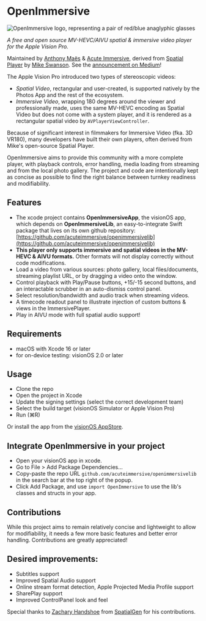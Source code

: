# OpenImmersive
![OpenImmersive logo, representing a pair of red/blue anaglyphic glasses](OpenImmersiveApp/Media/openimmersive-logo.png)

_A free and open source MV-HEVC/AIVU spatial & immersive video player for the Apple Vision Pro._

Maintained by [Anthony Maës](https://www.linkedin.com/in/portemantho/) & [Acute Immersive](https://acuteimmersive.com/), derived from [Spatial Player](https://github.com/mikeswanson/SpatialPlayer/) by [Mike Swanson](https://blog.mikeswanson.com/). See the [announcement on Medium](https://medium.com/@portemantho/openimmersive-the-free-and-open-source-immersive-video-player-a37f69556d16)!

The Apple Vision Pro introduced two types of stereoscopic videos: 
- *Spatial Video*, rectangular and user-created, is supported natively by the Photos App and the rest of the ecosystem.
- *Immersive Video*, wrapping 180 degrees around the viewer and professionally made, uses the same MV-HEVC encoding as Spatial Video but does not come with a system player, and it is rendered as a rectangular spatial video by `AVPlayerViewController`.

Because of significant interest in filmmakers for Immersive Video (fka. 3D VR180), many developers have built their own players, often derived from Mike's open-source Spatial Player.

OpenImmersive aims to provide this community with a more complete player, with playback controls, error handling, media loading from streaming and from the local photo gallery. The project and code are intentionally kept as concise as possible to find the right balance between turnkey readiness and modifiability.

## Features
* The xcode project contains **OpenImmersiveApp**, the visionOS app, which depends on **OpenImmersiveLib**, an easy-to-integrate Swift package that lives on its own github repository: [https://github.com/acuteimmersive/openimmersivelib](https://github.com/acuteimmersive/openimmersivelib)
* **This player only supports immersive and spatial videos in the MV-HEVC & AIVU formats.** Other formats will not display correctly without code modifications.
* Load a video from various sources: photo gallery, local files/documents, streaming playlist URL, or by dragging a video onto the window.
* Control playback with Play/Pause buttons, +15/-15 second buttons, and an interactable scrubber in an auto-dismiss control panel.
* Select resolution/bandwidth and audio track when streaming videos.
* A timecode readout panel to illustrate injection of custom buttons & views in the ImmersivePlayer.
* Play in AIVU mode with full spatial audio support!

## Requirements
* macOS with Xcode 16 or later
* for on-device testing: visionOS 2.0 or later

## Usage
- Clone the repo
- Open the project in Xcode
- Update the signing settings (select the correct development team)
- Select the build target (visionOS Simulator or Apple Vision Pro)
- Run (⌘R)

Or install the app from the [visionOS AppStore](https://apps.apple.com/us/app/openimmersive/id6737087083).

## Integrate OpenImmersive in your project
- Open your visionOS app in xcode.
- Go to File > Add Package Dependencies...
- Copy-paste the repo URL `github.com/acuteimmersive/openimmersivelib` in the search bar at the top right of the popup.
- Click Add Package, and use `import OpenImmersive` to use the lib's classes and structs in your app.

## Contributions
While this project aims to remain relatively concise and lightweight to allow for modifiability, it needs a few more basic features and better error handling. Contributions are greatly appreciated!

## Desired improvements:
- Subtitles support
- Improved Spatial Audio support
- Online stream format detection, Apple Projected Media Profile support
- SharePlay support
- Improved ControlPanel look and feel

Special thanks to [Zachary Handshoe](https://www.linkedin.com/in/zachary-handshoe/) from [SpatialGen](https://spatialgen.com/) for his contributions.
